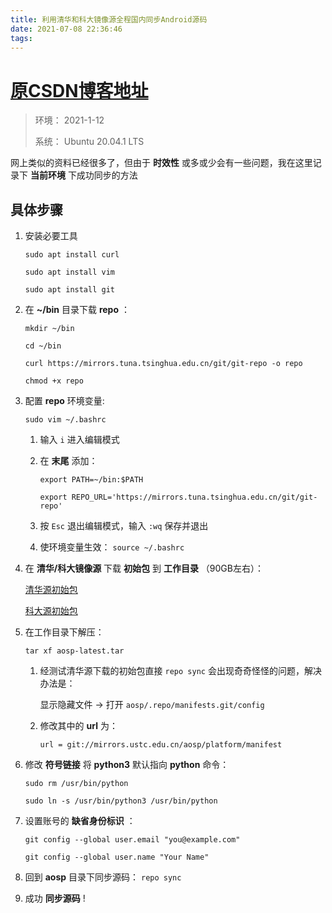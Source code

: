 ```yaml
---
title: 利用清华和科大镜像源全程国内同步Android源码
date: 2021-07-08 22:36:46
tags:
---
```

# [原CSDN博客地址](https://blog.csdn.net/weixin_43267515/article/details/112528652?spm=1001.2014.3001.5501)

> 环境： 2021-1-12
> 
> 系统： Ubuntu 20.04.1 LTS

网上类似的资料已经很多了，但由于 **时效性** 或多或少会有一些问题，我在这里记录下 **当前环境** 下成功同步的方法
## 具体步骤
1. 安装必要工具
    ```
    sudo apt install curl
    ```
    ```
    sudo apt install vim
    ```
    ```
    sudo apt install git
    ```

2. 在 **~/bin** 目录下载 **repo** ：
    ```
    mkdir ~/bin
    ```
    ```
    cd ~/bin
    ```
    ```
    curl https://mirrors.tuna.tsinghua.edu.cn/git/git-repo -o repo
    ```
    ```
    chmod +x repo
    ```

3. 配置 **repo** 环境变量:

   ```
   sudo vim ~/.bashrc
   ```

   1) 输入 `i` 进入编辑模式

   2) 在 **末尾** 添加：
        ```
        export PATH=~/bin:$PATH
        ```
        ```
        export REPO_URL='https://mirrors.tuna.tsinghua.edu.cn/git/git-repo'
        ```

    1) 按 `Esc` 退出编辑模式，输入 `:wq` 保存并退出

    2) 使环境变量生效： `source ~/.bashrc`

4. 在 **清华/科大镜像源** 下载 **初始包** 到 **工作目录** （90GB左右）：

    [清华源初始包](https://mirrors.tuna.tsinghua.edu.cn/aosp-monthly/aosp-latest.tar)

    [科大源初始包](https://mirrors.ustc.edu.cn/aosp-monthly/)

5. 在工作目录下解压： 
   
   ```
   tar xf aosp-latest.tar
   ```
   
    1) 经测试清华源下载的初始包直接 `repo sync` 会出现奇奇怪怪的问题，解决办法是：
    
        显示隐藏文件 → 打开 `aosp/.repo/manifests.git/config`

    2) 修改其中的 **url** 为：

        `url = git://mirrors.ustc.edu.cn/aosp/platform/manifest`

6. 修改 **符号链接** 将 **python3** 默认指向 **python** 命令：
    ```
    sudo rm /usr/bin/python
    ```
    ```
    sudo ln -s /usr/bin/python3 /usr/bin/python
    ```

7. 设置账号的 **缺省身份标识** ：
    ```
    git config --global user.email "you@example.com"
    ```
    ```
    git config --global user.name "Your Name"
    ```

8. 回到 **aosp** 目录下同步源码： `repo sync` 
   
9.  成功 **同步源码** !